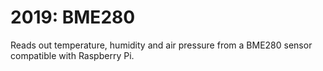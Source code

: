 # 2019: BME280

Reads out temperature, humidity and air pressure from a BME280 sensor compatible with Raspberry Pi.
